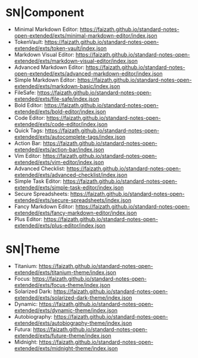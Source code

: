 # SN|Component
- Minimal Markdown Editor: https://faizath.github.io/standard-notes-open-extended/exts/minimal-markdown-editor/index.json
- TokenVault: https://faizath.github.io/standard-notes-open-extended/exts/token-vault/index.json
- Markdown Visual Editor: https://faizath.github.io/standard-notes-open-extended/exts/markdown-visual-editor/index.json
- Advanced Markdown Editor: https://faizath.github.io/standard-notes-open-extended/exts/advanced-markdown-editor/index.json
- Simple Markdown Editor: https://faizath.github.io/standard-notes-open-extended/exts/markdown-basic/index.json
- FileSafe: https://faizath.github.io/standard-notes-open-extended/exts/file-safe/index.json
- Bold Editor: https://faizath.github.io/standard-notes-open-extended/exts/bold-editor/index.json
- Code Editor: https://faizath.github.io/standard-notes-open-extended/exts/code-editor/index.json
- Quick Tags: https://faizath.github.io/standard-notes-open-extended/exts/autocomplete-tags/index.json
- Action Bar: https://faizath.github.io/standard-notes-open-extended/exts/action-bar/index.json
- Vim Editor: https://faizath.github.io/standard-notes-open-extended/exts/vim-editor/index.json
- Advanced Checklist: https://faizath.github.io/standard-notes-open-extended/exts/advanced-checklist/index.json
- Simple Task Editor: https://faizath.github.io/standard-notes-open-extended/exts/simple-task-editor/index.json
- Secure Spreadsheets: https://faizath.github.io/standard-notes-open-extended/exts/secure-spreadsheets/index.json
- Fancy Markdown Editor: https://faizath.github.io/standard-notes-open-extended/exts/fancy-markdown-editor/index.json
- Plus Editor: https://faizath.github.io/standard-notes-open-extended/exts/plus-editor/index.json
# SN|Theme
- Titanium: https://faizath.github.io/standard-notes-open-extended/exts/titanium-theme/index.json
- Focus: https://faizath.github.io/standard-notes-open-extended/exts/focus-theme/index.json
- Solarized Dark: https://faizath.github.io/standard-notes-open-extended/exts/solarized-dark-theme/index.json
- Dynamic: https://faizath.github.io/standard-notes-open-extended/exts/dynamic-theme/index.json
- Autobiography: https://faizath.github.io/standard-notes-open-extended/exts/autobiography-theme/index.json
- Futura: https://faizath.github.io/standard-notes-open-extended/exts/future-theme/index.json
- Midnight: https://faizath.github.io/standard-notes-open-extended/exts/midnight-theme/index.json